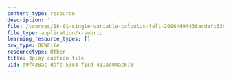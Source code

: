 ```yaml
---
content_type: resource
description: ''
file: /courses/18-01-single-variable-calculus-fall-2006/d9f438acdafc5384f1cd411ae04ac673_HgEqXhsIq_g.srt
file_type: application/x-subrip
learning_resource_types: []
ocw_type: OCWFile
resourcetype: Other
title: 3play caption file
uid: d9f438ac-dafc-5384-f1cd-411ae04ac673
---
```

